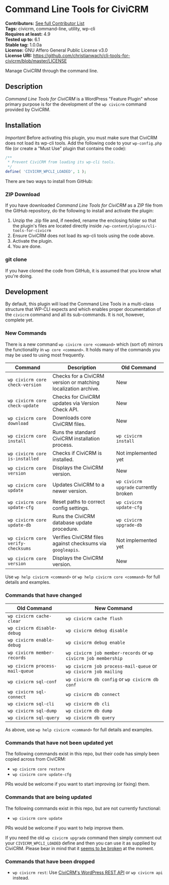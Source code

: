 # Command Line Tools for CiviCRM

**Contributors:** [See full Contributor List](https://github.com/christianwach/cli-tools-for-civicrm)<br/>
**Tags:** civicrm, command-line, utility, wp-cli<br/>
**Requires at least:** 4.9<br/>
**Tested up to:** 6.1<br/>
**Stable tag:** 1.0.0a<br/>
**License:** GNU Affero General Public License v3.0<br/>
**License URI:** https://github.com/christianwach/cli-tools-for-civicrm/blob/master/LICENSE

Manage CiviCRM through the command line.

## Description

*Command Line Tools for CiviCRM* is a WordPress "Feature Plugin" whose primary purpose is for the development of the `wp civicrm` command provided by CiviCRM.

## Installation

*Important* Before activating this plugin, you must make sure that CiviCRM does not load its wp-cli tools. Add the following code to your `wp-config.php` file (or create a "Must Use" plugin that contains the code):

```php
/**
 * Prevent CiviCRM from loading its wp-cli tools.
 */
define( 'CIVICRM_WPCLI_LOADED', 1 );
```

There are two ways to install from GitHub:

### ZIP Download

If you have downloaded *Command Line Tools for CiviCRM* as a ZIP file from the GitHub repository, do the following to install and activate the plugin:

1. Unzip the .zip file and, if needed, rename the enclosing folder so that the plugin's files are located directly inside `/wp-content/plugins/cli-tools-for-civicrm`
2. Ensure CiviCRM does not load its wp-cli tools using the code above.
3. Activate the plugin.
4. You are done.

### git clone

If you have cloned the code from GitHub, it is assumed that you know what you're doing.

## Development

By default, this plugin will load the Command Line Tools in a multi-class structure that WP-CLI expects and which enables proper documentation of the `civicrm` command and all its sub-commands. It is not, however, complete yet.

### New Commands

There is a new command `wp civicrm core <command>` which (sort of) mirrors the functionality in `wp core <command>`. It  holds many of the commands you may be used to using most frequently.

| Command | Description | Old Command |
| --- | --- | --- |
| `wp civicrm core check-version` | Checks for a CiviCRM version or matching localization archive. | New |
| `wp civicrm core check-update` | Checks for CiviCRM updates via Version Check API. | New |
| `wp civicrm core download` | Downloads core CiviCRM files. | New |
| `wp civicrm core install` | Runs the standard CiviCRM installation process. | `wp civicrm install` |
| `wp civicrm core is-installed` | Checks if CiviCRM is installed. | Not implemented yet |
| `wp civicrm core version` | Displays the CiviCRM version. | New |
| `wp civicrm core update` | Updates CiviCRM to a newer version. | `wp civicrm upgrade` currently broken |
| `wp civicrm core update-cfg` | Reset paths to correct config settings. | `wp civicrm update-cfg` |
| `wp civicrm core update-db` | Runs the CiviCRM database update procedure. | `wp civicrm upgrade-db` |
| `wp civicrm core verify-checksums` | Verifies CiviCRM files against checksums via `googleapis`. | Not implemented yet |
| `wp civicrm core version` | Displays the CiviCRM version. | New |

Use `wp help civicrm <command>` or `wp help civicrm core <command>` for full details and examples.

### Commands that have changed

| Old Command | New Command |
| --- | --- |
| `wp civicrm cache-clear` | `wp civicrm cache flush` |
| `wp civicrm disable-debug` | `wp civicrm debug disable` |
| `wp civicrm enable-debug` | `wp civicrm debug enable` |
| `wp civicrm member-records` | `wp civicrm job member-records` or `wp civicrm job membership` |
| `wp civicrm process-mail-queue` | `wp civicrm job process-mail-queue` or `wp civicrm job mailing` |
| `wp civicrm sql-conf` | `wp civicrm db config` or `wp civicrm db conf` |
| `wp civicrm sql-connect` | `wp civicrm db connect` |
| `wp civicrm sql-cli` | `wp civicrm db cli` |
| `wp civicrm sql-dump` | `wp civicrm db dump` |
| `wp civicrm sql-query` | `wp civicrm db query` |

As above, use `wp help civicrm <command>` for full details and examples.

### Commands that have not been updated yet

The following commands exist in this repo, but their code has simply been copied across from CiviCRM:

* `wp civicrm core restore`
* `wp civicrm core update-cfg`

PRs would be welcome if you want to start improving (or fixing) them.

### Commands that are being updated

The following commands exist in this repo, but are not currently functional:

* `wp civicrm core update`

PRs would be welcome if you want to help improve them.

If you need the old `wp civicrm upgrade` command then simply comment out your `CIVICRM_WPCLI_LOADED` define and then you can use it as supplied by CiviCRM. Please bear in mind that it [seems to be broken](https://lab.civicrm.org/dev/wordpress/-/issues/123) at the moment.

### Commands that have been dropped

* `wp civicrm rest`: Use [CiviCRM's WordPress REST API](https://github.com/civicrm/civicrm-wordpress/tree/master/wp-rest) or `wp civicrm api` instead.
